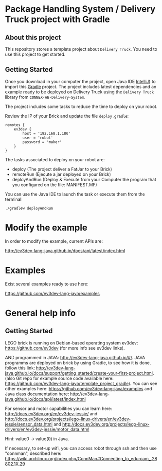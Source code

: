 # Package Handling System / Delivery Truck project with Gradle

## About this project

This repository stores a template project about `Delivery Truck`. You need to use this project to get started.

## Getting Started

Once you download in your computer the project, open Java IDE [IntelliJ](https://www.jetbrains.com/idea/))
to import this [Gradle](https://gradle.org/) project. The project includes latest dependencies and
an example ready to be deployed on Delivery Truck using the `Delivery Truck` library from `CONNEX-AB-Delivery-System`.

The project includes some tasks to reduce the time to deploy on your robot.

Review the IP of your Brick and update the file `deploy.gradle`:

```
remotes {
    ev3dev {
        host = '192.168.1.180'
        user = 'robot'
        password = 'maker'
    }
}
```

The tasks associated to deploy on your robot are:

- deploy (The project deliver a FatJar to your Brick)
- remoteRun (Ejecute a jar deployed on your Brick)
- deployAndRun (Deploy & Execute from your Computer the program that you configured on the file: MANIFEST.MF)

You can use the Java IDE to launch the task or execute them from the terminal

```
./gradlew deployAndRun
```

# Modify the example

In order to modify the example, current APIs are:

http://ev3dev-lang-java.github.io/docs/api/latest/index.html

# Examples

Exist several examples ready to use here:

https://github.com/ev3dev-lang-java/examples


# General help info

## Getting Started

LEGO brick is running on Debian-based operating system ev3dev: https://github.com/ev3dev (for more info see ev3dev links).

AND programmed in JAVA: http://ev3dev-lang-java.github.io/#/. JAVA programms are deployed on brick by using Gradle, to see how it is done, follow this link: http://ev3dev-lang-java.github.io/docs/support/getting_started/create-your-first-project.html. (also Git repo for example source code available here: https://github.com/ev3dev-lang-java/template_project_gradle). You can see other examples here: https://github.com/ev3dev-lang-java/examples and Java class documentation here: http://ev3dev-lang-java.github.io/docs/api/latest/index.html


For sensor and motor capabilities you can learn here: http://docs.ev3dev.org/en/ev3dev-jessie/ and   http://docs.ev3dev.org/projects/lego-linux-drivers/en/ev3dev-jessie/sensor_data.html and http://docs.ev3dev.org/projects/lego-linux-drivers/en/ev3dev-jessie/motor_data.html

Hint: value0 -> value(0) in Java.

If necessary, to set-up wifi, you can access robot through ssh and then use "connman", described here:  https://wiki.archlinux.org/index.php/ConnMan#Connecting_to_eduroam_.28802.1X.29
